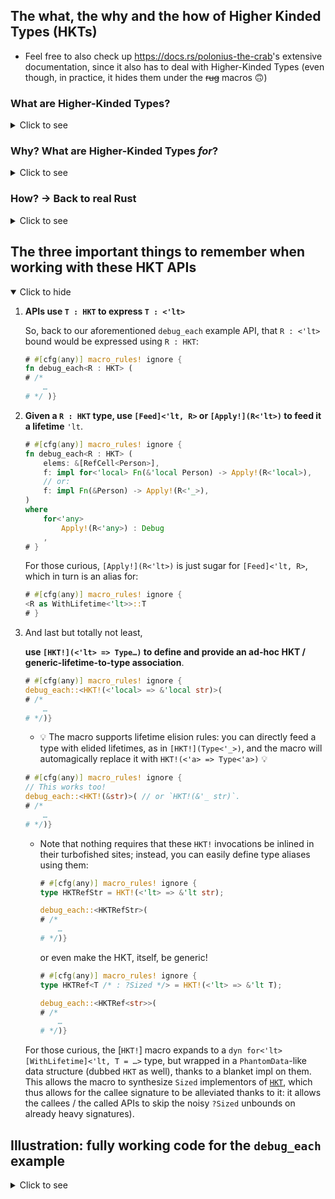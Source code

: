 
## The what, the why and the how of Higher Kinded Types (HKTs)

  - Feel free to also check up <https://docs.rs/polonius-the-crab>'s extensive
    documentation, since it also has to deal with Higher-Kinded Types (even
    though, in practice, it hides them under the ~~rug~~ macros 🙃)

### What are Higher-Kinded Types?

<details><summary>Click to see</summary>

A higher-kinded type is an actual / **full / standalone** type which is, itself,
"generic", or rather, to which we can further feed generic parameters (such as
lifetime parameters or type parameters) to obtain further types.

  - [ ] "is generic" / can be fed generic parameters to construct a type ❓
  - [ ] is a type in and of itself ❓
      - For instance, `type Standalone = YourHktType;` has to compile.

One way to illustrate this difference, for instance, would be to consider:

```rust
use ::lending_iterator::higher_kinded_types::HKT;

type StringRefNaïve<'lt> = &'lt str;
// and
type StringRef = HKT!(<'lt> => &'lt str);
```

Both `StringRefNaïve` and `StringRef` can be fed a generic parameter (in this
instance, a lifetime parameter) so as to get or construct a type:

```rust
use ::lending_iterator::higher_kinded_types::{Feed, HKT};

# type StringRefNaïve<'lt> = &'lt str;
# type StringRef = HKT!(<'lt> => &'lt str);
#
const _: StringRefNaïve<'static> = "This is a `&'static str`";
const _: Feed<'static, StringRef> = "This is a `&'static str`";
```

  - [x] "is generic" / can be fed generic parameters to construct a type ✅

But what of:

  - [ ] is a type in and of itself ❓

Well, while `StringRef` is indeed a standalone type:

```rust
use ::lending_iterator::higher_kinded_types::HKT;

type StringRef = HKT!(<'lt> => &'lt str);

type Standalone = StringRef; // ✅
```

it turns out that `StringRefNaïve` is not:

```rust ,compile_fail
use ::lending_iterator::higher_kinded_types::HKT;

type StringRefNaïve<'lt> = &'lt str;

type Standalone = StringRefNaïve; // ❌ Error
```

This errors with:

```console
error[E0106]: missing lifetime specifier
 --> src/higher_kinded_types.rs:70:19
  |
8 | type Standalone = StringRefNaïve; // ❌ Error
  |                   ^^^^^^^^^^^^^^ expected named lifetime parameter
  |
help: consider introducing a named lifetime parameter
  |
8 | type Standalone<'a> = StringRefNaïve<'a>; // ❌ Error
  |                ++++   ~~~~~~~~~~~~~~~~~~
```

That is, in Rust **a generic "type" is actually not a type**. It's just a path
(grammar-wise), a name, to which we can feed the generic parameters so as to
obtain types in return.

A HKT would be the proper solution to this: not only can such an "entity" be
fed generic parameters (thence "acting like" a generic "type" above), it can
also _not be fed any parameters and still be a type_. That is,

> <span style="font-size: large;">a HKT is an _actual_ **type** which is generic / can be fed parameters.</span>

Another definition, which will make more sense in the following section, is that
HKTs come into play the moment we need "generic generics".


</details>

### Why? What are Higher-Kinded Types _for_?

<details><summary>Click to see</summary>

  - #### Type-HKTs

    <details><summary>Click to see</summary>

    Consider the following pseudo-code:

    ```rust ,ignore
    struct StructOfArrays<ArrayKind : <T>> {
        array_of_i32s: ArrayKind<i32>,
        array_of_strings: ArrayKind<String>,
    }

    /** ```rust
    struct StructOfVecs {
        array_of_i32s: Vec<i32>,
        array_of_strings: Vec<String>,
    }
    ``` */
    type StructOfVecs = StructOfArrays<Vec>;

    /** ```rust
    struct StructOfVecDeques {
        array_of_i32s: VecDeque<i32>,
        array_of_strings: VecDeque<String>,
    }
    ``` */
    type StructOfVecDeques = StructOfArrays<VecDeque>;
    ```

    Within this pseudo-code, `<ArrayKind>` is a generic parameter, _but one
    which would be able to be fed a generic type parameter `<T>` itself_, so as
    to obtain each field type. So, we have a generic type parameter,
    `<ArrayKind>`, which is expected to be, itself, `<T>`-generic as well!

    Thence the term a "generic generic" (parameter).

    And we could push that flexibility even further with idea of being able to
    produce and feed _ad-hoc_ / on-demand "generic **types**" to these generic
    structs. Something along the lines of:

    - ```rust ,ignore
      /** ```rust
      struct StructOfPairs {
          array_of_i32s: [i32; 2],
          array_of_strings: [String; 2],
      }
      ``` */
      type StructOfPairs = StructOfArrays< HKT!(<T> => [T; 2]) >;
      ```

    In some cases, that level of genericity can lead to very s(l)ick designs.

    The example above was kind of contrived, but a more classic need would be to
    try and be generic over the thread-safety of a reference-counted pointer:

    ```rust ,ignore
    type Arc = HKT!(<T> => ::std::sync::Arc<T>);
    type Rc = HKT!(<T> => ::std::rc::Rc<T>);

    type MyHandle<RefCountedPtr : <T>>(
        RefCounterPtr<Inner>,
    );

    type MyHandleFast = MyHandle<Rc>;
    type MyHandleSync = MyHandle<Arc>;
    ```

    </details>

  - #### Lifetime HKTs

    <details open><summary>Click to hide</summary>

    Another use case can be around lifetimes, when dealing with higher-order
    lifetimes (_e.g._, when exposing borrows of callee local variables to a
    caller-chosen generic parameter).

    To illustrate, let's consider the following example:

    First the following type definition:

    ```rust
    struct Person {
        name: String,
        surname: String,
        age: u8,
    }
    ```

    and now consider an API being able to locally produce a borrow to a
    `Person`, (by _locally_ it is meant that such borrow cannot escape the
    function call / is tied to the _callee_), which thus requires some form of
    callback:

    ```rust
    use ::core::cell::RefCell;
    # struct Person { name: String, surname: String, age: u8 }

    fn for_each (
        elems: &[RefCell<Person>],
        // this could be `FnMut`, but let's stick to `Fn` for the sake of simplicity.
        f: impl Fn(&Person),
    )
    {
        elems
            .iter()
            .for_each(|refcell| {
                let local = refcell.borrow();
                f(&*local);
            })
    }
    ```

    Now, let's spice things a little. For starters, let's consider that rather
    than a `Fn(&Person) /* -> () */` kind of callback, we're gonna expect the
    user to _map_ to one of its fields or dependent data so that we can `Debug`
    it:

    ```rust
    use ::core::{
        cell::RefCell,
        fmt::Debug,
    };
    # struct Person { name: String, surname: String, age: u8 }

    fn debug_each<R> (
        elems: &[RefCell<Person>],
        f: impl Fn(&Person) -> R,
    )
    where
        R : Debug,
    {
        elems
            .iter()
            .for_each(|refcell| {
                let local = refcell.borrow();
                let field_to_debug = f(&*local);
                eprintln!("{:?}", field_to_debug);
            })
    }
    ```

    With this,

    ```rust
    # #[cfg(any)] macro_rules! ignore {
    debug_each(elems, |person: &Person| -> u8 { person.age });
    # }
    ```

    works Just Fine™.

    But what of:

    ```rust ,compile_fail
    debug_each(elems, |person: &Person| -> &str { person.name });
    ```

    This will fail with a bunch of "conflicting lifetime requirements" error
    messages; we are now having to deal with higher-order lifetimes!

    The gist of the issue is that here, we'd like to say that `R = &str`, right?

    But such statement is wave-handed and overlooking a crucial aspect here:
    **what is the lifetime used in that `&str`?**

    It turns out that we can't really answer it: if we unsugar the `impl Fn`
    required signature, we have:

    ```rust
    # #[cfg(any)] macro_rules! ignore {
    impl Fn(&Person) -> R
    // is the same as:
    impl for<'local> Fn(&'local Person) -> R
    # }
    ```

    and so we would have liked to pick `R = &'local str`.

    Let's see the function signature that would have resulted from that:

    ```rust
    # #[cfg(any)] macro_rules! ignore {
    fn debug_each<R /* = &'local str */> (
        elems: &[RefCell<Person>],
        f: impl for<'local> Fn(&'local Person) -> R,
    )
    where
        R : Debug,
    # }
    ```

    Can you spot the issue?

    `'local` is not in scope when picking `R`!

      - If you have followed the HKT introduction above, you may now start
        to see where I am going: we'd like to have a `R : <'lt>` HKT-y
        type (`R = HKT!(<'lt> => &'lt str)`), so as to then use:

        ```rust ,ignore
        f: impl for<'local> Fn(&'local Person) -> R<'local>
        ```

        But you may consider this overly convoluted / overkill.

    Indeed, there is a simpler way to make the signature compile: "just" slap a
    `&` in front of that `R` in the return type of the closure!

    ```rust
    # #[cfg(any)] macro_rules! ignore {
    fn debug_each<R : ?Sized /* = str */> (
        elems: &'_ [RefCell<Person>],
        f: impl for<'local> Fn(&'local Person) -> &'local R,
    )
    where
        R : Debug,
    # }
    ```

    which, for better or for worse, can be further reduced down to:

    ```rust
    # #[cfg(any)] macro_rules! ignore {
    fn debug_each<R : ?Sized /* = str */> (
        elems: &[RefCell<Person>],
        f: impl Fn(&Person) -> &R,
    )
    where
        R : Debug,
    # }
    ```

    And when doing so, then yes,

    ```rust
    # #[cfg(any)] macro_rules! ignore {
    |person: &Person| -> &str { &person.name }
    # }
    ```

    will be a valid callback to feed to `debug_each` ✅

    Except… that our previous:

    ```rust ,compile_fail
    debug_each(elems, |person: &Person| -> u8 { person.age });
    ```

    doesn't compile anymore!

    Easy —you may say— use `-> &u8` instead! (and `&person.age`)

    And okay, that will work, but at this point we should start noticing that
    Rust is now dictating the rules, slowly narrowing down our intended API.

    And this narrowing is no small thing. Indeed, now let's consider that
    `Person` has some fancy getters:

    ```rust
    use ::std::borrow::Cow;

    pub
    struct Person {
        name: String,
        surname: String,
        age: u8,
    }

    impl Person {
        /// Case 1: getter that returns something _owned_.
        pub
        fn full_name (self: &'_ Person)
          -> String
        {
            format!(
                "{}{sep}{}",
                self.name,
                self.surname,
                sep = if self.name.is_empty() { "" } else { " " },
            )
        }

        /// Case 2: getter that returns a borrowing / dependent type which is
        /// not exactly a Rust reference.
        pub
        fn name_not_empty (self: &'_ Person)
          -> Cow<'_, str>
        {
            if self.name.is_empty() {
                format!("Mr/Ms {}", self.surname).into()
            } else {
                self.name.as_str().into()
            }
        }
    }
    ```

    Now try to use either of `person.full_name()` or `person.name_not_empty()`
    with this `debug_each()` API. You'll see that "slap a `&` on the return
    type" approach no longer works, you'll get "borrow of dropped temporary"
    errors.

    Granted, you _could_ duplicate `debug_each` into a `-> R` API, and a `-> &R`
    API (let's call the latter `debug_each_ref`) —which incidentally is
    something that does happen in the Rust ecosystem. The other option is to
    forgo that `-> &R` one, and require callers to `.clone()` stuff to meet the
    `-> R` requirement.

    <span style="font-size: x-large;">😕</span>

    Neither of these things is satisfactory. We'd like to be _generic_ over all
    the possible return types, whether they be borrowing/dependent or not, and
    whether they be exactly a Rust reference or a more complex type such as a
    `Cow`.

    Hence the need for HKTs, here.

    The fully generic API would then thus be:

    ```rust ,ignore
    //! In pseudo-code
    fn debug_each<R : <'lt>>(
        elems: &[RefCell<Person>],
        f: impl for<'local> Fn(&'local Person) -> R<'local>,
    )
    where
        for<'lt>
            R<'lt> : Debug
        ,
    ```

    A fully working example of this API using HKTs will be showcased below, once
    we've tackled replacing the pseudo-code with actual Rust.

    </details>

</details>

### How? → Back to real Rust

<details><summary>Click to see</summary>

This, in real Rust, comes with three challenges:

  - Expressing that `ArrayKind : <T>` constraint. In other words, encoding
    the `<T>`-ness property into a trait.

    ```rust
    # #[cfg(any)] macro_rules! ignore {
    trait HKT : /* magic */ { /* magic */ }
    # }
    ```

  - Applying / feeding a `<T>` type parameter to it to query the resulting
    type.

    Given our base idea of using a trait, this last aspect will involve
    querying an associated type; either through a generic helper trait, or
    with the associated type being, itself, generic:

      - With `generic_associated_types`:

         1. We could envision using:
            ```rust ,ignore
            trait TypeHKT { type Assoc<T>; }
            ```

         1. And then the querying of the type would be done with:
            ```rust ,ignore
            <ArrayKind as TypeHKT>::Assoc<T>
            ```

        for the `<T>` type-HKT case, and, similarly,

         1. ```rust ,ignore
            trait HKT { type Assoc<'lt>; }
            ```

         1. ```rust ,ignore
            <R as HKT>::Assoc<'local>
            ```

        for the `<'lt>` lifetime-HKT case.

      - Without `generic_associated_types`:

        Alas, **there is no way to express the `<T>`-over-types HKT-ness**.

        But the good news is that the `<'lt>`-over-lifetimes HKT-ness can still
        be expressed, since [lifetime GATs can be emulated in stable Rust](
        https://docs.rs/nougat):

         1. We define:
            ```rust
            # #[cfg(any)] macro_rules! ignore {
            trait WithLifetime<'lt> { type Assoc; }
            # }
            ```

            which encodes a _single_ `'lt => Self::Assoc` mapping for the `Self`
            HKT.

         1. And then we alias:

            ```rust
            # #[cfg(any)] macro_rules! ignore {
            trait HKT = for<'any> WithLifetime<'any>;
            # }
            ```

            to encode the idea of having the aforementioned mapping exist `for`
            "all" / `'any` possible choice of the `'lt`.

              - This `for`all / universal quantification of a trait bound is the
                magic that allows us to express the same as a GAT. In other
                words, GATs, can be viewed as "just" sugar for a universal trait
                quantification.

                Since `for<'lt>` is expressible in stable Rust, lifetime GATs
                can be emulated in stable Rust, and thus, lifetime-HKTs too, as
                showcased by this very post.

                But since `for<T>` is not yet a thing, neither type GATs nor
                type HKTs can be expressed in stable Rust 😔.

         1. Querying the type is then done with:

            ```rust
            # #[cfg(any)] macro_rules! ignore {
            <Type as WithLifetime<'lt>>::Assoc
            # }
            ```

  - Providing implementors or implementations of that trait:

      - neither `Vec` nor `VecDeque` are, _alone_, types.
        They're "syntactical type paths" which can be fed a type parameter to
        then refer to one of the `Vec{,Deque}<T>` types.

          - See the previous sections for more info about this.

      - So we'll need to define _ad-hoc_ implementors of this genericity, as
        hinted by the aforementioned `HKT!(<T> => [T; 2])` example syntax.

    So, while it would be possible to manually implement:

      - the `generic_associated_types`-based trait:

        `impl {Type,}HKT for … { type Assoc<…> = …; }`,

      - or even the without-`generic_associated_types` polyfill:

        `impl<'lt> WithLifetime<'lt> for … { type Assoc = …; }`

    , the truth is that we don't necessarily need to write all these
    implementations if we are able to somehow magically produce appropriate
    type implementors "on demand" (in an _ad-hoc_ fashion).

    And it turns out there is! `dyn` to the rescue!

    Indeed, `dyn Trait<…>` is a standalone / "on demand"-queryable type,
    which does implement `Trait<…>`.

    From here, we come up with `dyn for<T> TypeHKT<Assoc<T> = …>` in the general
    case, and `dyn for<'lt> WithLifetime<'lt, Assoc = …>` in the polyfilled
    case.

    #### A convenience macro shorthand

    Since remembering it all is hard, writing it in full, cumbersome, and
    reading it, noisy, this crate offers a convenience macro shorthand:

    ```rust
    use ::lending_iterator::higher_kinded_types::HKT;

    type StringRef = HKT!(<'lt> => &'lt str);
    // or use elided lifetimes as "higher-order tokens":
    type StringRef2 = HKT!(&str); // <- same as `StringRef`!
    ```

    More on this below.

#### The HKT API of this crate

This crate needs HKTs to express some of the APIs involved with the iterator
adaptors.

Given that `'next` lifetime involved in the key signature of a
`LendingIterator`:

```rust
# #[cfg(any)] macro_rules! ignore {
trait LendingIterator {
    type Item<'next>
    where
        Self : 'next,
    ;

    fn next<'next> (
        self: &'next mut Self,
    ) -> Self::Item<'next>
    ;
}
# }
```

it's easy to guess that we'll be dealing with `<'next>`-one-lifetime-generic
kind of HKTs.

And luckily, this is the one expressible in stable Rust:

```rust
# #[cfg(any)] macro_rules! ignore {
trait WithLifetime<'lt> {
    type Assoc;
}
trait HKT = for<'any> WithLifetime<'any>;
# }
```

</details>

## The three important things to remember when working with these HKT APIs

<details open><summary>Click to hide</summary>

 1. **APIs use `T : HKT` to express `T : <'lt>`**

    So, back to our aforementioned `debug_each` example API, that `R : <'lt>`
    bound would be expressed using `R : HKT`:

    ```rust
    # #[cfg(any)] macro_rules! ignore {
    fn debug_each<R : HKT> (
    # /*
        …
    # */ )}
    ```

 1. **Given a `R : HKT` type, use <code>[Feed]\<\'lt, R\></code> or
    <code>[Apply!]\(R\<\'lt\>\)</code> to feed it a lifetime** `'lt`.

    ```rust
    # #[cfg(any)] macro_rules! ignore {
    fn debug_each<R : HKT> (
        elems: &[RefCell<Person>],
        f: impl for<'local> Fn(&'local Person) -> Apply!(R<'local>),
        // or:
        f: impl Fn(&Person) -> Apply!(R<'_>),
    )
    where
        for<'any>
            Apply!(R<'any>) : Debug
        ,
    # }
    ```

    For those curious, <code>[Apply!]\(R\<\'lt\>\)</code> is just sugar for
     <code>[Feed]\<\'lt, R\></code>, which in turn is an alias for:

    ```rust
    # #[cfg(any)] macro_rules! ignore {
    <R as WithLifetime<'lt>>::T
    # }
    ```

 1. And last but totally not least,

    **use <code>[HKT!]\(\<\'lt\> =\> Type…\)</code> to define and provide an
    ad-hoc HKT / generic-lifetime-to-type association**.

    ```rust
    # #[cfg(any)] macro_rules! ignore {
    debug_each::<HKT!(<'local> => &'local str)>(
    # /*
        …
    # */)}
    ```

      - 💡 The macro supports lifetime elision rules: you can directly feed a
        type with elided lifetimes, as in <code>[HKT!]\(Type\<\'_\>\)</code>,
        and the macro will automagically replace it with
        `HKT!(<'a> => Type<'a>)` 💡

    ```rust
    # #[cfg(any)] macro_rules! ignore {
    // This works too!
    debug_each::<HKT!(&str)>( // or `HKT!(&'_ str)`.
    # /*
        …
    # */)}
    ```

      - Note that nothing requires that these `HKT!` invocations be inlined in
        their turbofished sites; instead, you can easily define type aliases
        using them:

        ```rust
        # #[cfg(any)] macro_rules! ignore {
        type HKTRefStr = HKT!(<'lt> => &'lt str);

        debug_each::<HKTRefStr>(
        # /*
            …
        # */)}
        ```

        or even make the HKT, itself, be generic!

        ```rust
        # #[cfg(any)] macro_rules! ignore {
        type HKTRef<T /* : ?Sized */> = HKT!(<'lt> => &'lt T);

        debug_each::<HKTRef<str>>(
        # /*
            …
        # */)}
        ```

    For those curious, the [`HKT!`] macro expands to a
    <code>dyn for\<\'lt\> [WithLifetime]\<\'lt, T = …\></code> type, but wrapped
    in a `PhantomData`-like data structure (dubbed `HKT` as well), thanks to a
    blanket impl on them. This allows the macro to synthesize `Sized`
    implementors of [`HKT`], which thus allows for the callee signature to be
    alleviated thanks to it: it allows the callees / the called APIs to skip the
    noisy `?Sized` unbounds on already heavy signatures).

[`HKT`]: trait@HKT

</details>

## Illustration: fully working code for the `debug_each` example

<details><summary>Click to see</summary>

```rust
#![forbid(unsafe_code)]

use {
    ::core::{
        cell::RefCell,
    },
    ::lending_iterator::{
        higher_kinded_types::{HKT, Apply},
    },
};

struct Person {
    name: String,
    surname: String,
    age: u8,
}

impl Person {
    fn full_name (self: &'_ Person)
      -> String
    {
        format!(
            "{}{sep}{}",
            self.name,
            self.surname,
            sep = if self.name.is_empty() { "" } else { " " },
        )
    }

    fn name (self: &'_ Person)
      -> ::std::borrow::Cow<'_, str>
    {
        if self.name.is_empty() {
            format!("Mr/Ms {}", self.surname).into()
        } else {
            self.name.as_str().into()
        }
    }
}

fn debug_each<R : HKT, F> (
    elems: &'_ [RefCell<Person>],
    f: F,
)
where
    F : Fn(&'_ Person) -> Apply!(R<'_>),
    for<'any>
        Apply!(R<'any>) : ::core::fmt::Debug
    ,
{
    elems
        .iter()
        .for_each(|refcell: &'_ RefCell<Person>| {
            let guard: ::core::cell::Ref<'_, Person> = refcell.borrow();
            let person: &'_ Person = &*guard;
            let to_debug: Apply!(R<'_>) = f(person);
            eprintln!("{:?}", to_debug);
        })
}

fn main ()
{
    let array = [
        RefCell::new(Person {
            name: "".into(),
            surname: "Globby".into(),
            age: 255,
        }),
    ];
    let elems = &array[..];

    // OK
    debug_each::<HKT!(<'lt> => u8), _>(
        elems,
        |person: &'_ Person| -> u8 {
            person.age
        },
    );

    // OK
    debug_each::<HKT!(String), _>( /* using the lifetime-elision syntax */
        elems,
        Person::full_name,
    );

    // OK
    debug_each::<HKT!(::std::borrow::Cow<'_, str>), _>(
        elems,
        Person::name,
    );

    // OK as well!
    debug_each::<HKT!(&str), _>(
        elems,
        |person: &Person| -> &str {
            &person.surname
        },
    );
}
```

</details>
